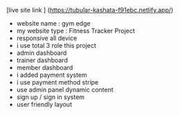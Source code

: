 [live site link ] (https://tubular-kashata-f91ebc.netlify.app/)
- website name : gym edge
 - my website type : Fitness Tracker Project
 - responsive all device 
 - i use total 3 role this project 
 - admin dashboard
 - trainer dashboard
 - member dashboard
 - i added payment system 
 - i use payment method stripe
 -  use admin panel dynamic content
 - sign up / sign in system 
 - user friendly layout
